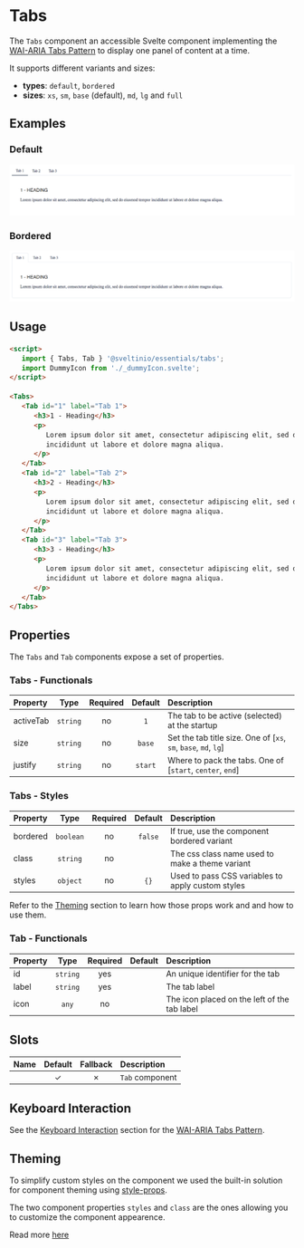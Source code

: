 # Tabs

The `Tabs` component an accessible Svelte component implementing the [WAI-ARIA Tabs Pattern] to display one panel of content at a time.

It supports different variants and sizes:

- **types**: `default`, `bordered`
- **sizes**: `xs`, `sm`, `base` (default), `md`, `lg` and `full`

## Examples

### Default

<img src="./assets/images/default.png" alt="Tabs - Default Styles" />

### Bordered

<img src="./assets/images/bordered.png" alt="Tabs - Default Styles" />

## Usage

```html
<script>
   import { Tabs, Tab } '@sveltinio/essentials/tabs';
   import DummyIcon from './_dummyIcon.svelte';
</script>

<Tabs>
   <Tab id="1" label="Tab 1">
      <h3>1 - Heading</h3>
      <p>
         Lorem ipsum dolor sit amet, consectetur adipiscing elit, sed do eiusmod tempor
         incididunt ut labore et dolore magna aliqua.
      </p>
   </Tab>
   <Tab id="2" label="Tab 2">
      <h3>2 - Heading</h3>
      <p>
         Lorem ipsum dolor sit amet, consectetur adipiscing elit, sed do eiusmod tempor
         incididunt ut labore et dolore magna aliqua.
      </p>
   </Tab>
   <Tab id="3" label="Tab 3">
      <h3>3 - Heading</h3>
      <p>
         Lorem ipsum dolor sit amet, consectetur adipiscing elit, sed do eiusmod tempor
         incididunt ut labore et dolore magna aliqua.
      </p>
   </Tab>
</Tabs>
```

## Properties

The `Tabs` and `Tab` components expose a set of properties.

### Tabs - Functionals

| Property  | Type     | Required | Default | Description                                                     |
| :-------- | :------: | :------: | :-----: | :-------------------------------------------------------------- |
| activeTab | `string` |    no    | `1`     | The tab to be active (selected) at the startup                  |
| size      | `string` |    no    | `base`  | Set the tab title size. One of [`xs`, `sm`, `base`, `md`, `lg`] |
| justify   | `string` |    no    | `start` | Where to pack the tabs. One of [`start`, `center`, `end`]       |

### Tabs - Styles

| Property | Type      | Required | Default | Description                                       |
| :------- | :-------: | :------: | :-----: | :------------------------------------------------ |
| bordered | `boolean` |    no    | `false` | If true, use the component bordered variant       |
| class    | `string`  |    no    |         | The css class name used to make a theme variant   |
| styles   | `object`  |    no    | `{}`    | Used to pass CSS variables to apply custom styles |

Refer to the [Theming](#theming) section to learn how those props work and and how to use them.

### Tab - Functionals

| Property | Type      | Required | Default | Description                                  |
| :------- | :-------: | :------: | :-----: | :------------------------------------------- |
| id       | `string`  | yes      |         | An unique identifier for the tab             |
| label    | `string`  | yes      |         | The tab label                                |
| icon     | `any`     | no       |         | The icon placed on the left of the tab label |

## Slots

| Name | Default | Fallback | Description     |
| :--- | :-----: | :------: | :-------------- |
|      | ✓       |    ✗     | `Tab` component |

## Keyboard Interaction

See the [Keyboard Interaction] section for the [WAI-ARIA Tabs Pattern].

## Theming

To simplify custom styles on the component we used the built-in solution for component theming using [style-props].

The two component properties `styles` and `class` are the ones allowing you to customize the component appearence.

Read more [here](./THEMING.md)

<!-- Resources -->
[WAI-ARIA Tabs Pattern]: https://www.w3.org/WAI/ARIA/apg/patterns/tabpanel/
[Keyboard Interaction]: https://www.w3.org/WAI/ARIA/apg/patterns/tabs/#keyboardinteraction
[style-props]: https://svelte.dev/docs#template-syntax-component-directives---style-props
